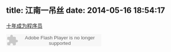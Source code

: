 title: 江南一吊丝
date: 2014-05-16 18:54:17
---

[十年成为程序员](http://www.nowamagic.net/librarys/veda/detail/2598)

<embed src="http://www.xiami.com/widget/0_1771203209/singlePlayer.swf" type="application/x-shockwave-flash" width="257" height="33" wmode="transparent"></embed>
